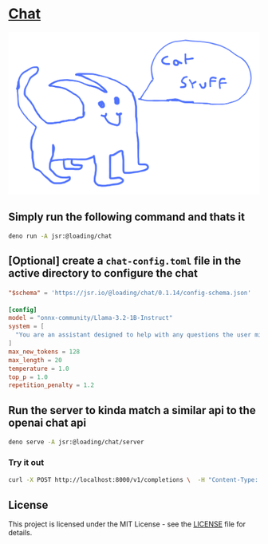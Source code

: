 # [Chat](https://jsr.io/@loading/chat)

![chat](./assets/chat.svg)

## Simply run the following command and thats it

```sh
deno run -A jsr:@loading/chat
```

## [Optional] create a `chat-config.toml` file in the active directory to configure the chat

```toml
"$schema" = 'https://jsr.io/@loading/chat/0.1.14/config-schema.json'

[config]
model = "onnx-community/Llama-3.2-1B-Instruct"
system = [
  "You are an assistant designed to help with any questions the user might have."
]
max_new_tokens = 128
max_length = 20
temperature = 1.0
top_p = 1.0
repetition_penalty = 1.2
```

## Run the server to kinda match a similar api to the openai chat api

```sh
deno serve -A jsr:@loading/chat/server
```

### Try it out

```sh
curl -X POST http://localhost:8000/v1/completions \  -H "Content-Type: application/json" \  -d '{    "prompt": "Once upon a time",    "max_tokens": 50,    "temperature": 0.7  }'
```

## License

This project is licensed under the MIT License - see the [LICENSE](LICENSE) file
for details.

